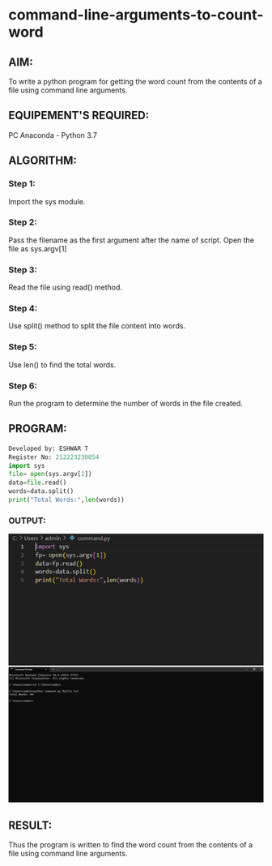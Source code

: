 # command-line-arguments-to-count-word
## AIM:
To write a python program for getting the word count from the contents of a file using command line arguments.
## EQUIPEMENT'S REQUIRED: 
PC
Anaconda - Python 3.7
## ALGORITHM: 
### Step 1:
Import the sys module.
### Step 2: 
 Pass the filename as the first argument after the name of script. Open the file as sys.argv[1]
### Step 3: 
Read the file using read() method.
### Step 4:  
Use split() method to split the file content into words.
### Step 5: 
Use len() to find the total words.
### Step 6: 
Run the program to determine the number of words in the file created.
## PROGRAM:
```py
Developed by: ESHWAR T
Register No: 212223230054
import sys
file= open(sys.argv[1])
data=file.read()
words=data.split()
print("Total Words:",len(words))
```

### OUTPUT:
![](./Screenshot%202023-12-25%20233153.png)
![](./Screenshot%202023-12-25%20233209.png)



## RESULT:
Thus the program is written to find the word count from the contents of a file using command line arguments.
